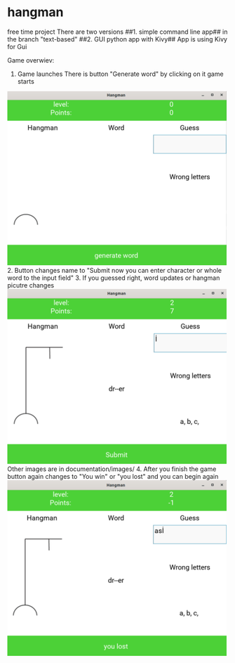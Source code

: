 # hangman
free time project
There are two versions 
##1. simple command line app##
in the branch "text-based"
##2. GUI python app with Kivy##
App is using Kivy for Gui

Game overwiev:
  1. Game launches There is button "Generate word" by clicking on it game starts
  <img src="documentation/images/start.png"  width = 500>
  2. Button changes name to "Submit now you can enter character or whole word to the input field"
  3. If you guessed right, word updates or hangman picutre changes 
  <img src="documentation/images/progress4.png"  width = 500>
  Other images are in documentation/images/
  4. After you finish the game button again changes to "You win" or "you lost" and you can begin again
  <img src="documentation/images/end.png"  width = 500>
  
